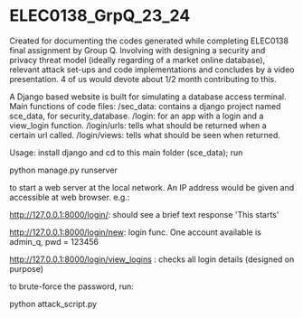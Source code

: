 # ELEC0138_GrpQ_23_24
Created for documenting the codes generated while completing ELEC0138 final assignment by Group Q.
Involving with designing a security and privacy threat model (ideally regarding of a market online database), relevant attack set-ups and code implementations
and concludes by a video presentation. 
4 of us would devote about 1/2 month contributing to this.

A Django based website is built for simulating a database access terminal.
Main functions of code files:
/sec_data: contains a django project named sce_data, for security_database.
/login: for an app with a login and a view_login function.
/login/urls: tells what should be returned when a certain url called.
/login/views: tells what should be seen when returned.

Usage: install django and cd to this main folder (sce_data);
run 

python manage.py runserver

to start a web server at the local network. An IP address would be given and accessible at web browser.
e.g.: 

http://127.0.0.1:8000/login/: should see a brief text response 'This starts'

http://127.0.0.1:8000/login/new: login func. One account available is admin_q, pwd = 123456

http://127.0.0.1:8000/login/view_logins : checks all login details (designed on purpose)

to brute-force the password, run:

python attack_script.py
